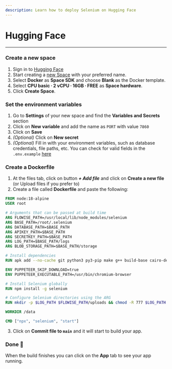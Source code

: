 ```yaml
---
description: Learn how to deploy Selenium on Hugging Face
---
```


# Hugging Face

***

### Create a new space

1. Sign in to [Hugging Face](https://huggingface.co/login)
2. Start creating a [new Space](https://huggingface.co/new-space) with your preferred name.
3. Select **Docker** as **Space SDK** and choose **Blank** as the Docker template.
4. Select **CPU basic ∙ 2 vCPU ∙ 16GB ∙ FREE** as **Space hardware**.
5. Click **Create Space**.

### Set the environment variables

1. Go to **Settings** of your new space and find the **Variables and Secrets** section
2. Click on **New variable** and add the name as `PORT` with value `7860`
3. Click on **Save**
4. _(Optional)_ Click on **New secret**
5. _(Optional)_ Fill in with your environment variables, such as database credentials, file paths, etc. You can check for valid fields in the `.env.example` [here](https://github.com/SeleniumAI/Selenium/blob/main/docker/.env.example)

### Create a Dockerfile

1. At the files tab, click on button _**+ Add file**_ and click on **Create a new file** (or Upload files if you prefer to)
2. Create a file called **Dockerfile** and paste the following:

```Dockerfile
FROM node:18-alpine
USER root

# Arguments that can be passed at build time
ARG FLOWISE_PATH=/usr/local/lib/node_modules/selenium
ARG BASE_PATH=/root/.selenium
ARG DATABASE_PATH=$BASE_PATH
ARG APIKEY_PATH=$BASE_PATH
ARG SECRETKEY_PATH=$BASE_PATH
ARG LOG_PATH=$BASE_PATH/logs
ARG BLOB_STORAGE_PATH=$BASE_PATH/storage

# Install dependencies
RUN apk add --no-cache git python3 py3-pip make g++ build-base cairo-dev pango-dev chromium

ENV PUPPETEER_SKIP_DOWNLOAD=true
ENV PUPPETEER_EXECUTABLE_PATH=/usr/bin/chromium-browser

# Install Selenium globally
RUN npm install -g selenium

# Configure Selenium directories using the ARG
RUN mkdir -p $LOG_PATH $FLOWISE_PATH/uploads && chmod -R 777 $LOG_PATH $FLOWISE_PATH

WORKDIR /data

CMD ["npx", "selenium", "start"]
```

3. Click on **Commit file to `main`** and it will start to build your app.

### Done 🎉

When the build finishes you can click on the **App** tab to see your app running.
